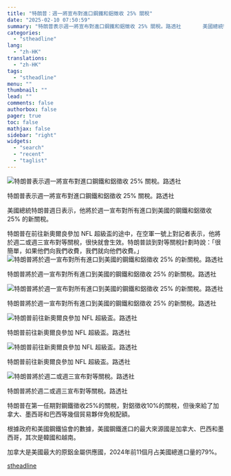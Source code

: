 ```yaml
---
title: "特朗普：週一將宣布對進口鋼鐵和鋁徵收 25% 關稅"
date: "2025-02-10 07:50:59"
summary: "特朗普表示週一將宣布對進口鋼鐵和鋁徵收 25% 關稅。路透社       美國總統特朗普週日..."
categories:
  - "stheadline"
lang:
  - "zh-HK"
translations:
  - "zh-HK"
tags:
  - "stheadline"
menu: ""
thumbnail: ""
lead: ""
comments: false
authorbox: false
pager: true
toc: false
mathjax: false
sidebar: "right"
widgets:
  - "search"
  - "recent"
  - "taglist"
---
```


![特朗普表示週一將宣布對進口鋼鐵和鋁徵收 25% 關稅。路透社](https://image.stheadline.com/f/680p0/0x0/100/none/8ddf39b1425c6b454944932209864315/stheadline/inewsmedia/20250210/_2025021007443960347.jpg)

特朗普表示週一將宣布對進口鋼鐵和鋁徵收 25% 關稅。路透社




美國總統特朗普週日表示，他將於週一宣布對所有進口到美國的鋼鐵和鋁徵收 25% 的新關稅。

特朗普在前往新奧爾良參加 NFL 超級盃的途中，在空軍一號上對記者表示，他將於週二或週三宣布對等關稅，很快就會生效。特朗普談到對等關稅計劃時說：「很簡單，如果他們向我們收費，我們就向他們收費。」
 ![特朗普將於週一宣布對所有進口到美國的鋼鐵和鋁徵收 25% 的新關稅。路透社](https://image.hkhl.hk/f/1024p0/0x0/100/none/566b1f08b1a0cac4fabdd72cc2482d5e/2025-02/2025-02-09T213824Z_1670052620_RC26RCAHSJSS_RTRMADP_3_USA-TRUMP.JPG)


特朗普將於週一宣布對所有進口到美國的鋼鐵和鋁徵收 25% 的新關稅。路透社



 ![特朗普將於週一宣布對所有進口到美國的鋼鐵和鋁徵收 25% 的新關稅。路透社](https://image.hkhl.hk/f/1024p0/0x0/100/none/b53810114b0e6f1fb4e72186961e4a69/2025-02/2025-02-09T213829Z_2131209701_RC26RCAS4RAK_RTRMADP_3_USA-TRUMP.JPG)


特朗普將於週一宣布對所有進口到美國的鋼鐵和鋁徵收 25% 的新關稅。路透社



 ![特朗普前往新奧爾良參加 NFL 超級盃。路透社](https://image.hkhl.hk/f/1024p0/0x0/100/none/5c3566f7d1d08be23add29a4d9c79190/2025-02/2025-02-09T223047Z_1863858708_UP1EL291QJAYC_RTRMADP_3_FOOTBALL-NFL-SUPERBOWL.JPG)


特朗普前往新奧爾良參加 NFL 超級盃。路透社



 ![特朗普前往新奧爾良參加 NFL 超級盃。路透社](https://image.hkhl.hk/f/1024p0/0x0/100/none/0b64d7bb9c44f84528e55977fa1384d1/2025-02/2025-02-09T223507Z_1889177584_RC28RCA43SZ8_RTRMADP_3_USA-TRUMP-SUPERBOWL.JPG)


特朗普前往新奧爾良參加 NFL 超級盃。路透社



 ![特朗普將於週二或週三宣布對等關稅。路透社](https://image.hkhl.hk/f/1024p0/0x0/100/none/677997efd36a3b27b653497e7e61f9b8/2025-02/2025-02-09T213814Z_1538409603_RC26RCABWIAV_RTRMADP_3_USA-TRUMP.JPG)


特朗普將於週二或週三宣布對等關稅。路透社




特朗普在第一任期對鋼鐵徵收25%的關稅，對鋁徵收10%的關稅，但後來給了加拿大、墨西哥和巴西等幾個貿易夥伴免稅配額。

根據政府和美國鋼鐵協會的數據，美國鋼鐵進口的最大來源國是加拿大、巴西和墨西哥，其次是韓國和越南。

加拿大是美國最大的原鋁金屬供應國，2024年前11個月占美國總進口量的79%。

[stheadline](https://std.stheadline.com/realtime/article/2051795/即時-國際-特朗普-週一將宣布對進口鋼鐵和鋁徵收-25-關稅)

